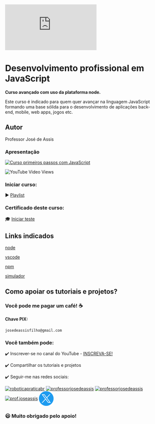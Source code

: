 ![GitHub](https://img.shields.io/github/license/professorjosedeassis/node.js)
# Desenvolvimento profissional em JavaScript

**Curso avançado com uso da plataforma node.**

Este curso é indicado para quem quer avançar na linguagem JavaScript formando uma base sólida para o desenvolvimento de aplicações back-end, mobile, web apps, jogos etc.
## Autor
Professor José de Assis
### Apresentação
[![Curso primeiros passos com JavaScript](https://img.youtube.com/vi/S6ew1nLgLhM/0.jpg)](https://youtu.be/S6ew1nLgLhM?si=8HtwbaJ3quOZ-b5h "Asssistir no YouTube")

![YouTube Video Views](https://img.shields.io/youtube/views/S6ew1nLgLhM?style=social)
### Iniciar curso:
▶️ [Playlist](https://www.youtube.com/playlist?list=PLbEOwbQR9lqzioSn8cZb6VHEbqdsuSAQI)
### Certificado deste curso:
🎓 [Iniciar teste](https://forms.gle/aiSWYaSDpqDj14Ds8)
## Links indicados
[node](https://nodejs.org/en/)

[vscode](https://code.visualstudio.com/)

[npm](https://www.npmjs.com/)

[simulador](https://professorjosedeassis.github.io/simulador/)
## Como apoiar os tutoriais e projetos?
### Você pode me pagar um café! ☕

#### Chave PIX:
` josedeassisfilho@gmail.com `
### Você também pode:
:heavy_check_mark: Inscrever-se no canal do YouTube - [INSCREVA-SE!](https://www.youtube.com/c/RoboticapraticaBr/?sub_confirmation=1)

:heavy_check_mark: Compartilhar os tutoriais e projetos

:heavy_check_mark: Seguir-me nas redes sociais:
<p align="left">
<a href="https://www.youtube.com/c/roboticapraticabr" target="blank"><img align="center" src="https://github.com/professorjosedeassis/joseassis/blob/main/img/youtube.png" alt="roboticapraticabr" height="48" width="48" /></a>
<a href="https://linkedin.com/in/professorjosedeassis" target="blank"><img align="center" src="https://github.com/professorjosedeassis/joseassis/blob/main/img/linkedin.png" alt="professorjosedeassis" height="48" width="48" /></a>
<a href="https://fb.com/professorjosedeassis" target="blank"><img align="center" src="https://github.com/professorjosedeassis/joseassis/blob/main/img/facebook.png" alt="professorjosedeassis" height="48" width="48" /></a>
<a href="https://instagram.com/prof.joseassis" target="blank"><img align="center" src="https://github.com/professorjosedeassis/joseassis/blob/main/img/instagram.png" alt="prof.joseassis" height="48" width="48" /></a>
<a href="https://twitter.com/joseassis" target="blank"><img align="center" src="https://github.com/professorjosedeassis/joseassis/blob/main/img/twitter.png" alt="joseassis" height="48" width="48" /></a>
</p>

### :smiley: Muito obrigado pelo apoio!
